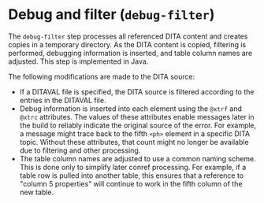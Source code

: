 # Debug and filter \(`debug-filter`\)

The `debug-filter` step processes all referenced DITA content and creates copies in a temporary directory. As the DITA content is copied, filtering is performed, debugging information is inserted, and table column names are adjusted. This step is implemented in Java.

The following modifications are made to the DITA source:

-   If a DITAVAL file is specified, the DITA source is filtered according to the entries in the DITAVAL file.
-   Debug information is inserted into each element using the `@xtrf` and `@xtrc` attributes. The values of these attributes enable messages later in the build to reliably indicate the original source of the error. For example, a message might trace back to the fifth `<ph>` element in a specific DITA topic. Without these attributes, that count might no longer be available due to filtering and other processing.
-   The table column names are adjusted to use a common naming scheme. This is done only to simplify later conref processing. For example, if a table row is pulled into another table, this ensures that a reference to "column 5 properties" will continue to work in the fifth column of the new table.

